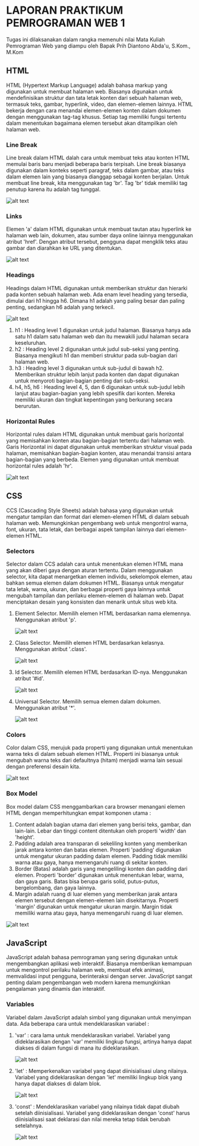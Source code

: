 # LAPORAN PRAKTIKUM PEMROGRAMAN WEB 1
Tugas ini dilaksanakan dalam rangka memenuhi nilai Mata Kuliah Pemrograman Web yang diampu oleh Bapak Prih Diantono Abda'u, S.Kom., M.Kom
## HTML
HTML (Hypertext Markup Language) adalah bahasa markup yang digunakan untuk membuat halaman web. Biasanya digunakan untuk mendefinisikan struktur dan tata letak konten dari sebuah halaman web, termasuk teks, gambar, hyperlink, video, dan elemen-elemen lainnya. 
HTML bekerja dengan cara menandai elemen-elemen konten dalam dokumen dengan menggunakan tag-tag khusus. Setiap tag memiliki fungsi tertentu dalam menentukan bagaimana elemen tersebut akan ditampilkan oleh halaman web. 
### Line Break
Line break dalam HTML dalah cara untuk membuat teks atau konten HTML memulai baris baru menjadi beberapa baris terpisah. Line break biasanya digunakan dalam konteks seperti paragraf, teks dalam gambar, atau teks dalam elemen lain yang biasanya dianggap sebagai konten berjalan. 
Untuk membuat line break, kita menggunakan tag 'br'. Tag 'br' tidak memiliki tag penutup karena itu adalah tag tunggal. 

![alt text](https://github.com/milaaulia21/PRAK_WEB1/blob/main/images/line%20break%20(html).PNG?raw=true)

### Links
Elemen 'a' dalam HTML digunakan untuk membuat tautan atau hyperlink ke halaman web lain, dokumen, atau sumber daya online lainnya menggunakan atribut 'href'. Dengan atribut tersebut, pengguna dapat mengklik teks atau gambar dan diarahkan ke URL yang ditentukan.

![alt text](https://github.com/milaaulia21/PRAK_WEB1/blob/main/images/links%20(html).PNG?raw=true)

### Headings
Headings dalam HTML digunakan untuk memberikan struktur dan hierarki pada konten sebuah halaman web. Ada enam level heading yang tersedia, dimulai dari h1 hingga h6. Dimana h1 adalah yang paling besar dan paling penting, sedangkan h6 adalah yang terkecil. 

![alt text](https://github.com/milaaulia21/PRAK_WEB1/blob/main/images/headings%20(html).PNG?raw=true)

1. h1 : Heading level 1 digunakan untuk judul halaman. Biasanya hanya ada satu h1 dalam satu halaman web dan itu mewakili judul halaman secara keseluruhan. 
2. h2 : Heading level 2 digunakan untuk judul sub-seksi yang penting. Biasanya mengikuti h1 dan memberi struktur pada sub-bagian dari halaman web.
3. h3 : Heading level 3 digunakan untuk sub-judul di bawah h2. Memberikan struktur lebih lanjut pada konten dan dapat digunakan untuk menyoroti bagian-bagian penting dari sub-seksi. 
4. h4, h5, h6 : Heading level 4, 5, dan 6 digunakan untuk sub-judul lebih lanjut atau bagian-bagian yang lebih spesifik dari konten. Mereka memiliki ukuran dan tingkat kepentingan yang berkurang secara berurutan. 
### Horizontal Rules 
Horizontal rules dalam HTML digunakan untuk membuat garis horizontal yang memisahkan konten atau bagian-bagian tertentu dari halaman web. Garis Horizontal ini dapat digunakan untuk memberikan struktur visual pada halaman, memisahkan bagian-bagian konten, atau menandai transisi antara bagian-bagian yang berbeda. 
Elemen yang digunakan untuk membuat horizontal rules adalah 'hr'.

![alt text](https://github.com/milaaulia21/PRAK_WEB1/blob/main/images/horizontal%20rules%20(html).PNG?raw=true)

## CSS 
CCS (Cascading Style Sheets) adalah bahasa yang digunakan untuk mengatur tampilan dan format dari elemen-elemen HTML di dalam sebuah halaman web. Memungkinkan pengembang web untuk mengontrol warna, font, ukuran, tata letak, dan berbagai aspek tampilan lainnya dari elemen-elemen HTML.
### Selectors
Selector dalam CCS adalah cara untuk menentukan elemen HTML mana yang akan diberi gaya dengan aturan tertentu. Dalam menggunakan selector, kita dapat menargetkan elemen individu, sekelompok elemen, atau bahkan semua elemen dalam dokumen HTML. Biasanya untuk mengatur tata letak, warna, ukuran, dan berbagai properti gaya lainnya untuk mengubah tampilan dan perilaku elemen-elemen di halaman web. Dapat menciptakan desain yang konsisten dan menarik untuk situs web kita. 
1. Element Selector. Memilih elemen HTML berdasarkan nama elemennya. Menggunakan atribut 'p'.

    ![alt text](https://github.com/milaaulia21/PRAK_WEB1/blob/main/images/selector%20element%20(css).PNG?raw=true)

2. Class Selector. Memilih elemen HTML berdasarkan kelasnya. Menggunakan atribut '.class'.

   ![alt text](https://github.com/milaaulia21/PRAK_WEB1/blob/main/images/selector%20class%20(css).PNG?raw=true)
   
4. Id Selector. Memilih elemen HTML berdasarkan ID-nya. Menggunakan atribut '#id'.

   ![alt text](https://github.com/milaaulia21/PRAK_WEB1/blob/main/images/selector%20id%20(css).PNG?raw=true)
   
6. Universal Selector. Memilih semua elemen dalam dokumen. Menggunakan atribut '*'.
   
   ![alt text](https://github.com/milaaulia21/PRAK_WEB1/blob/main/images/selector%20universal%20(css).PNG?raw=true)

### Colors
Color dalam CSS, merujuk pada properti yang digunakan untuk menentukan warna teks di dalam sebuah elemen HTML. Properti ini biasanya untuk mengubah warna teks dari defaultnya (hitam) menjadi warna lain sesuai dengan preferensi desain kita. 

![alt text](https://github.com/milaaulia21/PRAK_WEB1/blob/main/images/colors%20(css).PNG?raw=true)

### Box Model 
Box model dalam CSS menggambarkan cara browser menangani elemen HTML dengan memperhitungkan empat komponen utama :
1. Content adalah bagian utama dari elemen yang berisi teks, gambar, dan lain-lain. Lebar dan tinggi content ditentukan oleh properti 'width' dan 'height'.
2. Padding adalah area transparan di sekeliling konten yang memberikan jarak antara konten dan batas elemen. Properti 'padding' digunakan untuk mengatur ukuran padding dalam elemen. Padding tidak memiliki warna atau gaya, hanya memengaruhi ruang di sekitar konten.
3. Border (Batas) adalah garis yang mengelilingi konten dan padding dari elemen. Properti 'border' digunakan untuk menentukan lebar, warna, dan gaya garis. Batas bisa berupa garis solid, putus-putus, bergelombang, dan gaya lainnya.
4. Margin adalah ruang di luar elemen yang memberikan jarak antara elemen tersebut dengan elemen-elemen lain disekitarnya. Properti 'margin' digunakan untuk mengatur ukuran margin. Margin tidak memiliki warna atau gaya, hanya memengaruhi ruang di luar elemen.

![alt text](https://github.com/milaaulia21/PRAK_WEB1/blob/main/images/box%20model%20(css).PNG?raw=true)

## JavaScript
JavaScript adalah bahasa pemrograman yang sering digunakan untuk mengembangkan aplikasi web interaktif. Biasanya memberikan kemampuan untuk mengontrol perilaku halaman web, membuat efek animasi, memvalidasi input pengguna, berinteraksi dengan server. JavaScript sangat penting dalam pengembangan web modern karena memungkinkan pengalaman yang dinamis dan interaktif.
### Variables
Variabel dalam JavaScript adalah simbol yang digunakan untuk menyimpan data. Ada beberapa cara untuk mendeklarasikan variabel :
1. 'var' : cara lama untuk mendeklarasikan variabel. Variabel yang dideklarasikan dengan 'var' memiliki lingkup fungsi, artinya hanya dapat diakses di dalam fungsi di mana itu dideklarasikan.

    ![alt text](?raw=true)
   
2. 'let' : Memperkenalkan variabel yang dapat diinisialisasi ulang nilainya. Variabel yang dideklarasikan dengan 'let' memiliki lingkup blok yang hanya dapat diakses di dalam blok.

    ![alt text](?raw=true)
   
3. 'const' : Mendeklarasikan variabel yang nilainya tidak dapat diubah setelah diinisialisasi. Variabel yang dideklarasikan dengan 'const' harus diinisialisasi saat deklarasi dan nilai mereka tetap tidak berubah setelahnya.

    ![alt text](?raw=true)
   
